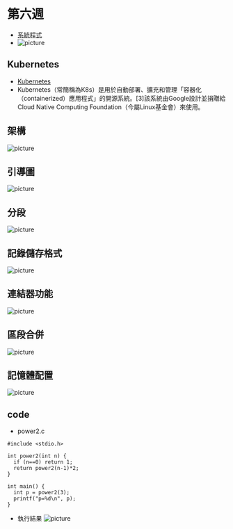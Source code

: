 # 第六週
* [系統程式](https://www.slideshare.net/ccckmit/1-73472884)
* ![picture](https://github.com/www-abcdefg/sp109b/blob/main/pic/%E7%AC%AC%E5%85%AD%E9%80%B1/%E7%AC%AC%E5%85%AD%E9%80%B1%E5%9C%96%E7%89%87%E4%B8%80.png)
## Kubernetes
* [Kubernetes](https://zh.wikipedia.org/wiki/Kubernetes)
* Kubernetes（常簡稱為K8s）是用於自動部署、擴充和管理「容器化（containerized）應用程式」的開源系統。[3]該系統由Google設計並捐贈給Cloud Native Computing Foundation（今屬Linux基金會）來使用。
## 架構
![picture](https://github.com/www-abcdefg/sp109b/blob/main/pic/%E7%AC%AC%E5%85%AD%E9%80%B1/%E7%AC%AC%E5%85%AD%E9%80%B1%E5%9C%96%E7%89%87%E4%BA%8C.png)
## 引導圖
![picture](https://github.com/www-abcdefg/sp109b/blob/main/pic/%E7%AC%AC%E5%85%AD%E9%80%B1/%E7%AC%AC%E5%85%AD%E9%80%B1%E5%9C%96%E7%89%87%E4%B8%89%20%E5%BC%95%E5%B0%8E%E5%9C%96.png)
## 分段
![picture](https://github.com/www-abcdefg/sp109b/blob/main/pic/%E7%AC%AC%E5%85%AD%E9%80%B1/6%E5%91%A8%E5%9C%96%E7%89%87%E5%9B%9B%20%E5%88%86%E6%AE%B5.png)
## 記錄儲存格式
![picture](https://github.com/www-abcdefg/sp109b/blob/main/pic/%E7%AC%AC%E5%85%AD%E9%80%B1/%E7%AC%AC%E5%85%AD%E9%80%B1%E7%AC%AC%E5%9C%96%E4%BA%94%20%E6%A0%BC%E5%BC%8F.png)
## 連結器功能
![picture](https://github.com/www-abcdefg/sp109b/blob/main/pic/%E7%AC%AC%E5%85%AD%E9%80%B1/6%E5%91%A8%E5%9C%96%E7%89%87%E5%85%AD%20%E9%80%A3%E7%B5%90%E5%99%A8%E5%8A%9F%E8%83%BD.png)
## 區段合併
![picture](https://github.com/www-abcdefg/sp109b/blob/main/pic/%E7%AC%AC%E5%85%AD%E9%80%B1/%E7%AC%AC%E5%85%AD%E9%80%B1%E5%9C%96%E4%B8%83%20%E5%8D%80%E6%AE%B5.png)
## 記憶體配置
![picture](https://github.com/www-abcdefg/sp109b/blob/main/pic/%E7%AC%AC%E5%85%AD%E9%80%B1/%E7%AC%AC%E5%85%AD%E9%80%B1%E5%9C%96%E5%85%AB.png)
## code
* power2.c
```
#include <stdio.h>

int power2(int n) {
  if (n==0) return 1;
  return power2(n-1)*2;
}

int main() {
  int p = power2(3);
  printf("p=%d\n", p);
}
```
* 執行結果
![picture](https://github.com/www-abcdefg/sp109b/blob/main/pic/%E7%AC%AC%E5%85%AD%E9%80%B1/%E7%AC%AC%E5%85%AD%E9%80%B1code%E5%9C%961.png)
